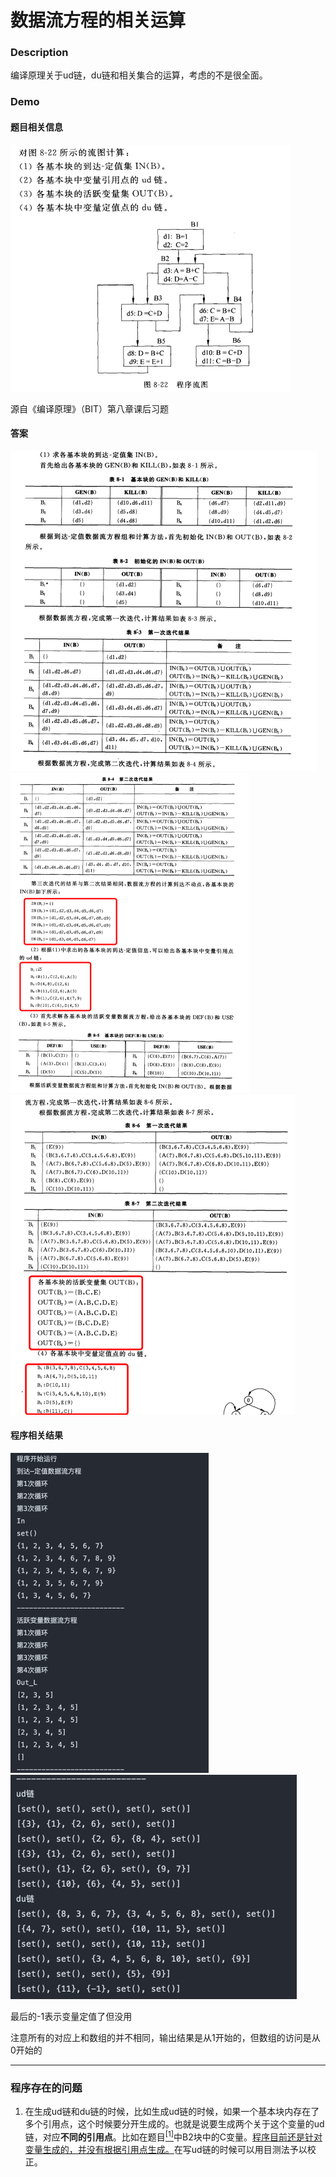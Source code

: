 # 数据流方程的相关运算

### Description

编译原理关于ud链，du链和相关集合的运算，考虑的不是很全面。

### Demo

#### 题目相关信息

<div id="test"></div>

<img src="README/image-20200626005953249.png" alt="image-20200626005953249" style="zoom:50%;" />

源自《编译原理》（BIT）第八章课后习题

#### 答案

<img src="README/image-20200626010034786.png" alt="image-20200626010034786" style="zoom:50%;" />

<img src="README/image-20200626010059565.png" alt="image-20200626010059565" style="zoom:50%;" />

<img src="README/image-20200626010132118.png" alt="image-20200626010132118" style="zoom:50%;" />

#### 程序相关结果

<img src="README/image-20200626010326279.png" alt="image-20200626010326279" style="zoom:50%;" />

<img src="README/image-20200626010334374.png" alt="image-20200626010334374" style="zoom:50%;" />

最后的-1表示变量定值了但没用

注意所有的对应上和数组的并不相同，输出结果是从1开始的，但数组的访问是从0开始的

---

### 程序存在的问题

1. 在生成ud链和du链的时候，比如生成ud链的时候，如果一个基本块内存在了多个引用点，这个时候要分开生成的。也就是说要生成两个关于这个变量的ud链，对应**不同的引用点**。比如在题目[<sup>[1]</sup>](#test)中B2块中的C变量。<u>程序目前还是针对变量生成的，并没有根据引用点生成。</u>在写ud链的时候可以用目测法予以校正。

